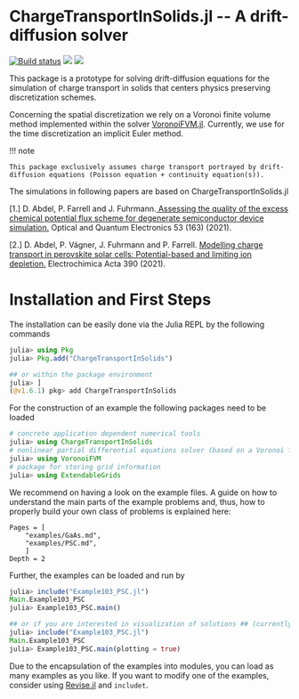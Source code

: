 ChargeTransportInSolids.jl -- A drift-diffusion solver 
================================

[![Build status](https://github.com/PatricioFarrell/ChargeTransportInSolids.jl/workflows/linux-macos-windows/badge.svg)](https://github.com/PatricioFarrell/ChargeTransportInSolids.jl/actions)
[![](https://img.shields.io/badge/docs-stable-blue.svg)](https://PatricioFarrell.github.io/ChargeTransportInSolids.jl/stable)
[![](https://img.shields.io/badge/docs-dev-blue.svg)](https://PatricioFarrell.github.io/ChargeTransportInSolids.jl/dev)


This package is a prototype for solving drift-diffusion equations for the simulation of charge transport in solids that centers physics preserving discretization schemes.

Concerning the spatial discretization we rely on a Voronoi finite volume method implemented within the solver [VoronoiFVM.jl](https://github.com/j-fu/VoronoiFVM.jl). Currently, we use for the time discretization an implicit Euler method.

!!! note

    This package exclusively assumes charge transport portrayed by drift-diffusion equations (Poisson equation + continuity equation(s)).


The simulations in following papers are based on ChargeTransportInSolids.jl

[1.] D. Abdel, P. Farrell and J. Fuhrmann.[ Assessing the quality of the excess chemical potential flux scheme for degenerate semiconductor device simulation.](https://link.springer.com/article/10.1007/s11082-021-02803-4) Optical and Quantum Electronics 53 (163) (2021).

[2.] D. Abdel, P. Vágner, J. Fuhrmann and P. Farrell. [Modelling charge transport in perovskite solar cells: Potential-based and limiting ion depletion.](https://www.sciencedirect.com/science/article/abs/pii/S0013468621009865) Electrochimica Acta 390 (2021).

Installation and First Steps
================================
The installation can be easily done via the Julia REPL by the following commands

```julia
julia> using Pkg
julia> Pkg.add("ChargeTransportInSolids")

## or within the package environment
julia> ]
(@v1.6.1) pkg> add ChargeTransportInSolids
```

For the construction of an example the following packages need to be loaded

```julia
# concrete application dependent numerical tools
julia> using ChargeTransportInSolids
# nonlinear partial differential equations solver (based on a Voronoi finite volume method)
julia> using VoronoiFVM
# package for storing grid information
julia> using ExtendableGrids
```
We recommend on having a look on the example files. A guide on how to understand the main parts of the example problems and, thus, how to properly build your own class of problems is explained here:

```@contents
Pages = [
    "examples/GaAs.md",
    "examples/PSC.md",
    ]
Depth = 2
```

Further, the examples can be loaded and run by 

```julia
julia> include("Example103_PSC.jl")
Main.Example103_PSC
julia> Example103_PSC.main()

## or if you are interested in visualization of solutions ## (currently, predefined functions only tested with PyPlot)
julia> include("Example103_PSC.jl")
Main.Example103_PSC
julia> Example103_PSC.main(plotting = true)
```
Due to the encapsulation of the examples into modules, you can load as many examples as you like. If you want to modify one of the examples, consider using [Revise.jl](https://github.com/timholy/Revise.jl) and `includet`.

